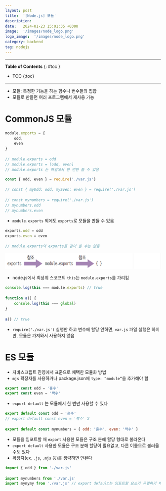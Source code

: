 ```yaml
---
layout: post
title:  '[Node.js] 모듈'
description: 
date:   2024-01-23 15:01:35 +0300
image:  '/images/node_logo.png'
logo_image:  '/images/node_logo.png'
category: backend
tag: nodejs
---
```

---

**Table of Contents**
{: #toc }
*  TOC
{:toc}

---

- 모듈: 특정한 기능을 하는 함수나 변수들의 집합 
- 모듈로 만들면 여러 프로그램에서 재사용 가능

# CommonJS 모듈

```js
module.exports = {
    odd,
    even
}

// module.exports = odd
// module.exports = [odd, even]
// module.exports 는 파일에서 한 번만 쓸 수 있음
```

```js
const { odd, even } = require('./var.js')

// const { myOdd: odd, myEven: even } = require('./var.js')

// const mynumbers = require('./var.js')
// mynumbers.odd
// mynumbers.even
```

- `module.exports` 외에도 `exports`로 모듈을 만들 수 있음

```js
exports.odd = odd
exports.even = even

// module.exports와 exports를 같이 쓸 수는 없음
```

![](/images/node_module_1.png)

- node.js에서 최상위 스코프의 `this`는 `module.exports`를 가리킴

```js
console.log(this === module.exports) // true

function a() {
    console.log(this === global)
}

a() // true
```

- `require('./var.js')` 실행만 하고 변수에 할당 안하면, `var.js` 파일 실행은 하지만, 모듈은 가져와서 사용하지 않음

# ES 모듈

- 자바스크립트 진영에서 표준으로 채택한 모듈화 방법
- `mjs` 확장자를 사용하거나 package.json에 `type: “module”`을 추가해야 함

```js
export const odd = '홀수'
export const even = '짝수'
```

- `export default` 는 모듈에서 한 번만 사용할 수 있다

```js
export default const odd = '홀수'
// export default const even = '짝수' X

export default const mynumbers = { odd: '홀수', even: '짝수' }
```
- 모듈을 임포트할 때 `export` 사용한 모듈은 구조 분해 할당 형태로 불러온다
- `export default` 사용한 모듈은 구조 분해 할당이 필요없고, 다른 이름으로 불러올 수도 있다
- 확장자(ex. `.js`, `.mjs` 등)를 생략하면 안된다

```js
import { odd } from './var.js'

import mynumbers from './var.js'
import mymymy from './var.js' // export default는 임포트할 요소가 유일하기 때문에 불러올 때 이름이 달라도 된다
```